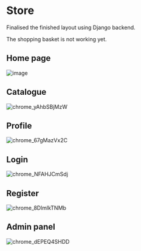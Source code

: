 # Store
Finalised the finished layout using Django backend.

The shopping basket is not working yet.

## Home page
![image](https://github.com/OverNiko/Store/assets/87976789/e2f8f431-c2be-4778-b818-dab4c3cf71ae)

## Catalogue
![chrome_yAhbSBjMzW](https://github.com/OverNiko/Store/assets/87976789/2aa97fa3-07e7-46f5-ad31-60dbbe3e6de6)

## Profile
![chrome_67gMazVx2C](https://github.com/OverNiko/Store/assets/87976789/9b812f74-c788-42d3-a92f-b0ffc044d4c5)

## Login
![chrome_NFAHJCmSdj](https://github.com/OverNiko/Store/assets/87976789/7e75f1cb-bb2f-4ebe-ab35-044dc87b9911)

## Register
![chrome_8DlmlkTNMb](https://github.com/OverNiko/Store/assets/87976789/8f53d6ac-8820-40d0-837f-5421eb83cf65)

## Admin panel
![chrome_dEPEQ4SHDD](https://github.com/OverNiko/Store/assets/87976789/f6aece04-86ec-4847-a84f-509a1591e3b3)

